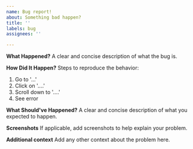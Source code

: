 ```yaml
---
name: Bug report!
about: Something bad happen?
title: ''
labels: bug
assignees: ''

---
```


**What Happened?**
A clear and concise description of what the bug is.

**How Did It Happen?**
Steps to reproduce the behavior:
1. Go to '...'
2. Click on '....'
3. Scroll down to '....'
4. See error

**What Should've Happened?**
A clear and concise description of what you expected to happen.

**Screenshots**
If applicable, add screenshots to help explain your problem.

**Additional context**
Add any other context about the problem here.
